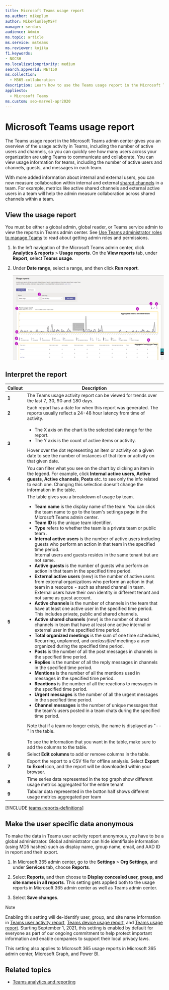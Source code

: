 ```yaml
---
title: Microsoft Teams usage report
ms.author: mikeplum
author: MikePlumleyMSFT
manager: serdars
audience: Admin
ms.topic: article
ms.service: msteams
ms.reviewer: kojika
f1.keywords:
- NOCSH
ms.localizationpriority: medium
search.appverid: MET150
ms.collection: 
  - M365-collaboration
description: Learn how to use the Teams usage report in the Microsoft Teams admin center to get an overview of Teams activity in your organization.
appliesto: 
  - Microsoft Teams
ms.custom: seo-marvel-apr2020
---
```

# Microsoft Teams usage report

The Teams usage report in the Microsoft Teams admin center gives you an overview of the usage activity in Teams, including the number of active users and channels, so you can quickly see how many users across your organization are using Teams to communicate and collaborate. You can view usage information for  teams, including the number of active users and channels, guests, and messages in each team.

With more added information about internal and external users, you can now measure collaboration within internal and external [shared channels](/Teams/shared-channels.md) in a team. For example, metrics like active shared channels and external active users in a team will help the admin measure collaboration across shared channels within a team.

## View the usage report

You must be either a global admin, global reader, or Teams service admin to view the reports in Teams admin center. See [Use Teams administrator roles to manage Teams](../using-admin-roles.md) to read about getting admin roles and permissions.

1. In the left navigation of the Microsoft Teams admin center, click **Analytics & reports** > **Usage reports**. On the **View reports** tab, under **Report**, select **Teams usage**.
2. Under **Date range**, select a range, and then click **Run report**.

    ![Screenshot of the Teams usage report in the Teams admin center with callouts.](../media/teams-reports-teams-usage-with-callouts2.png "Screenshot of the Teams usage report in the Teams admin center with callouts")

## Interpret the report

|Callout |Description  |
|--------|-------------|
|**1**   |The Teams usage activity report can be viewed for trends over the last 7, 30, 90 and 180 days. |
|**2**   |Each report has a date for when this report was generated. The reports usually reflect a 24-48 hour latency from time of activity. |
|**3**   |<ul><li>The X axis on the chart is the selected date range for the report.</li> <li> The Y axis is the count of active items or activity.</li> </ul>Hover over the dot representing an item or activity on a given date to see the number of instances of that item or activity on that given date.|
|**4**   |You can filter what you see on the chart by clicking an item in the legend. For example, click  **Internal active users**, **Active guests**,  **Active channels**, **Posts** etc. to see only the info related to each one. Changing this selection doesn’t change the information in the table. |
|**5**   |The table gives you a breakdown of usage by team. <ul><li>**Team name** is the display name of the team. You can click the team name to go to the team's settings page in the Microsoft Teams admin center. </li> <li>**Team ID** is the unique team identifier. </li> <li>**Type** refers to whether the team is a private team or public team  .</li> <li>**Internal active users** is the number of active users including guests who perform an action in that team in the specified time period. <br/>Internal users and guests resides in the same tenant but are not same.</li><li>**Active guests** is the number of guests who perform an action in that team in the specified time period.</li> <li>**External active users** (new) is the number of active users from external organizations who perform an action in that team in a resource - such as shared channel in team. <br/> External users have their own identity in different tenant and not same as guest account.</li><li>**Active channels** is the number of channels in the team that have at least one active user in the specified time period. This includes private, public and shared channels. </li><li>**Active shared channels** (new) is the number of shared channels in team that have at least one active internal or external user in the specified time period. </li> <li>**Total organized meetings** is the sum of one time scheduled, Recurring, unplanned, and <em>unclassified</em> meetings a user organized during the specified time period. </li><li>**Posts** is the number of all the post messages in channels in the specified time period.</li> <li>**Replies** is the number  of all the reply messages in channels in the specified time period.</li> <li>**Mentions** is the number of all the mentions used in messages in the specified time period.</li><li>**Reactions** is the number  of all the reactions to messages in the specified time period.</li><li>**Urgent messages** is the number  of all the urgent messages in the specified time period.</li><li>**Channel messages** is the number of unique messages that the team's users posted in a team chats during the specified time period.</li> </li> </ul>Note that if a team no longer exists, the name is displayed as "--" in the table. <br><br>To see the information that you want in the table, make sure to add the columns to the table. |
|**6**   |Select **Edit columns** to add or remove columns in the table.|
|**7**   |Export the report to a CSV file for offline analysis. Select **Export to Excel** icon, and the report will be downloaded within your browser.|
|**8** |Time series data represented in the top graph show different usage metrics aggregated for the entire tenant|
|**9** |Tabular data represented in the botton half shows different usage metrics aggregated per team|

[!INCLUDE [teams-reports-definitions](../includes/teams-reports-definitions.md)]


## Make the user specific data anonymous

To make the data in Teams user activity report anonymous, you have to be a global administrator. Global administrator can hide identifiable information (using MD5 hashes) such as display name, group name, email, and AAD ID in report and their export.

1. In Microsoft 365 admin center, go to the **Settings** \> **Org Settings**, and under **Services** tab, choose **Reports**.
    
2. Select **Reports**, and then choose to **Display concealed user, group, and site names in all reports**. This setting gets applied both to the usage reports in Microsoft 365 admin center as well as Teams admin center.
  
3. Select **Save changes**.

> [!NOTE]
> Enabling this setting will de-identify user, group, and site name information in [Teams user activity report](user-activity-report.md), [Teams device usage report](device-usage-report.md), and [Teams usage report](teams-usage-report.md). Starting September 1, 2021, this setting is enabled by default for everyone as part of our ongoing commitment to help protect important information and enable companies to support their local privacy laws. 
>
>This setting also applies to Microsoft 365 usage reports in Microsoft 365 admin center, Microsoft Graph, and Power BI.

## Related topics

- [Teams analytics and reporting](teams-reporting-reference.md)
